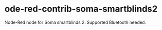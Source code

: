 # ode-red-contrib-soma-smartblinds2
Node-Red node for Soma smartblinds 2. Supported Bluetooth needed.
